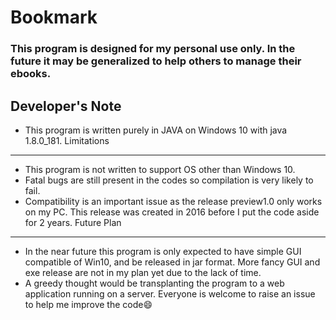 Bookmark
========
### This program is designed for my personal use only. In the future it may be generalized to help others to manage their ebooks.
Developer's Note
----------------
- This program is written purely in JAVA on Windows 10 with java 1.8.0_181.
Limitations
-----------
- This program is not written to support OS other than Windows 10.
- Fatal bugs are still present in the codes so compilation is very likely to fail.
- Compatibility is an important issue as the release preview1.0 only works on my PC. This release was created in 2016 before I put the code aside for 2 years.
Future Plan
-----------
- In the near future this program is only expected to have simple GUI compatible of Win10, and be released in jar format. More fancy GUI and exe release are not in my plan yet due to the lack of time.
- A greedy thought would be transplanting the program to a web application running on a server.
Everyone is welcome to raise an issue to help me improve the code:smile:
